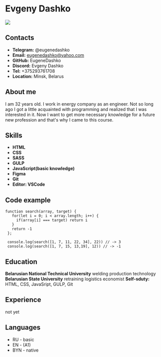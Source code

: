 # Evgeny Dashko

![](https://avatars.githubusercontent.com/u/81352393?v=4)
## Contacts
* **Telegram:** @eugenedashko
* **Email:** eugenedashko@yahoo.com
* **GitHub:** EugeneDashko
* **Discord:** Evgeny Dashko
* **Tel:** +375293761708
* **Location:** Minsk, Belarus

## About me

I am 32 years old. I work  in energy company as an engineer. Not so long ago I got a little acquainted with programming and realized that I was interested in it. Now I want to get more necessary knowledge for a future new profession and that's why I came to this course.

## Skills

* **HTML**
* **CSS**
* **SASS**
* **GULP**
* **JavaScript(basic knowledge)**
* **Figma**
* **Git**
* **Editor: VSCode**

## Сode example
```
function search(array, target) {
   for(let i = 0; i < array.length; i++) {
     if(array[i] === target) return i
   }
   return -1
 };

 console.log(search([1, 7, 11, 22, 34], 22)) // -> 3
 console.log(search([1, 7, 15, 13,19], 12)) // -> -1
```
## Education
**Belarusian National Technical University**
     welding production technology
**Belarusian State University**
    retraining logistics economist
**Self-sduty:** HTML, CSS, JavaSript, GULP, Git

## Experience
not yet

## Languages

* RU - basic
* EN - (A1)
* BYN - native